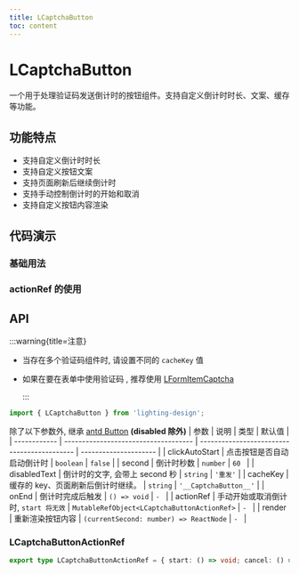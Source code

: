 ```yaml
---
title: LCaptchaButton
toc: content
---
```


# LCaptchaButton

一个用于处理验证码发送倒计时的按钮组件。支持自定义倒计时时长、文案、缓存等功能。

## 功能特点

- 支持自定义倒计时时长
- 支持自定义按钮文案
- 支持页面刷新后继续倒计时
- 支持手动控制倒计时的开始和取消
- 支持自定义按钮内容渲染

## 代码演示

### 基础用法

<code src='./demos/Demo1.tsx'></code>

### actionRef 的使用

<code src='./demos/Demo3.tsx'></code>

<!-- <code src='./demos/Demo12.tsx'></code> -->

## API

:::warning{title=注意}

- 当存在多个验证码组件时, 请设置不同的 `cacheKey` 值

- 如果在要在表单中使用验证码 , 推荐使用 [LFormItemCaptcha](/components/form-item-captcha)

  :::

```ts
import { LCaptchaButton } from 'lighting-design';
```

除了以下参数外, 继承 [antd Button](https://ant.design/components/button-cn/) **(disabled 除外)**
| 参数 | 说明 | 类型 | 默认值 |
| ------------ | ------------------------------------ | ------------------------------------------- | --------------------- |
| clickAutoStart | 点击按钮是否自动启动倒计时 | `boolean` | `false` |
| second | 倒计时秒数 | `number` | `60 ` |
| disabledText | 倒计时的文字, 会带上 second 秒 | `string` | `'重发'` |
| cacheKey | 缓存的 key、页面刷新后倒计时继续。 | `string` | `'__CaptchaButton__'` |
| onEnd | 倒计时完成后触发 | `() => void` | `- ` |
| actionRef | 手动开始或取消倒计时, `start 将无效` | `MutableRefObject<LCaptchaButtonActionRef>` | `- ` |
| render | 重新渲染按钮内容 | `(currentSecond: number) => ReactNode` | `- ` |

### LCaptchaButtonActionRef

```ts
export type LCaptchaButtonActionRef = { start: () => void; cancel: () => void };
```
